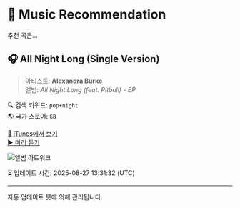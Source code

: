 
# 🎵 Music Recommendation

추천 곡은...

## 🎧 All Night Long (Single Version)  
> 아티스트: **Alexandra Burke**  
> 앨범: _All Night Long (feat. Pitbull) - EP_  

🔍 검색 키워드: `pop+night`  
🌎 국가 스토어: `GB`

[🔗 iTunes에서 보기](https://music.apple.com/gb/album/all-night-long-single-version/366466583?i=366466591&uo=4)  
[▶️ 미리 듣기](https://audio-ssl.itunes.apple.com/itunes-assets/AudioPreview125/v4/b7/a1/1d/b7a11df4-f87d-2300-0b62-17b3be60d102/mzaf_9780617061185974828.plus.aac.p.m4a)

![앨범 아트워크](https://is1-ssl.mzstatic.com/image/thumb/Music/1c/03/0f/mzi.ndxhgejx.jpg/100x100bb.jpg)

⏳ 업데이트 시간: 2025-08-27 13:31:32 (UTC)

---
자동 업데이트 봇에 의해 관리됩니다.
